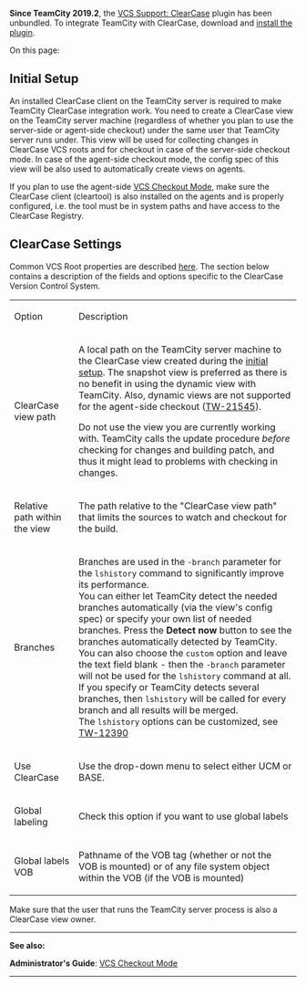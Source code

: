 [//]: # (title: ClearCase)
[//]: # (auxiliary-id: ClearCase)

<note>

__Since TeamCity 2019.2__, the [VCS Support: ClearCase](https://plugins.jetbrains.com/plugin/13210-vcs-support-clearcase) plugin has been unbundled. To integrate TeamCity with ClearCase, download and [install the plugin](installing-additional-plugins.md).

</note>

On this page:

<tag-list of="chapter" mode="tree" depth="4"/>

## Initial Setup

An installed ClearCase client on the TeamCity server is required to make TeamCity ClearCase integration work. You need to create a ClearCase view on the TeamCity server machine (regardless of whether you plan to use the server\-side or agent\-side checkout) under the same user that TeamCity server runs under. This view will be used for collecting changes in ClearCase VCS roots and for checkout in case of the server\-side checkout mode. In case of the agent\-side checkout mode, the config spec of this view will be also used to automatically create views on agents.


<tip>

If you plan to use the agent\-side [VCS Checkout Mode](vcs-checkout-mode.md), make sure the ClearCase client (cleartool) is also installed on the agents and is properly configured, i.e. the tool must be in system paths and have access to the ClearCase Registry.
</tip>

## ClearCase Settings

Common VCS Root properties are described [here](configuring-vcs-roots.md#Common+VCS+Root+Properties). The section below contains a description of the fields and options specific to the ClearCase Version Control System.


<table>
<tr>


<td>

Option 


</td>


<td>

Description 


</td>
</tr>
<tr>


<td>

ClearCase view path 


</td>


<td>

A local path on the TeamCity server machine to the ClearCase view created during the [initial setup](#Initial+Setup). The snapshot view is preferred as there is no benefit in using the dynamic view with TeamCity. Also, dynamic views are not supported for the agent\-side checkout ([TW-21545](http://youtrack.jetbrains.com/issue/TW-21545)). 


<note>

Do not use the view you are currently working with. TeamCity calls the update procedure _before_ checking for changes and building patch, and thus it might lead to problems with checking in changes.
</note>



</td>
</tr>
<tr>


<td>

Relative path within the view 


</td>


<td>

The path relative to the "ClearCase view path" that limits the sources to watch and checkout for the build. 


</td>
</tr>
<tr>


<td>

 Branches 


</td>


<td>

Branches are used in the `-branch` parameter for the `lshistory` command to significantly improve its performance.    
You can either let TeamCity detect the needed branches automatically (via the view's config spec) or specify your own list of needed branches. Press the __Detect now__ button to see the branches automatically detected by TeamCity.    
You can also choose the `custom` option and leave the text field blank \- then the `-branch` parameter will not be used for the `lshistory` command at all.   
If you specify or TeamCity detects several branches, then `lshistory` will be called for every branch and all results will be merged.   
The `lshistory` options can be customized, see [TW-12390](http://youtrack.jetbrains.com/issue/TW-12390#comment=27-165678)


</td>
</tr>
<tr>


<td>

Use ClearCase 


</td>


<td>

Use the drop\-down menu to select either UCM or BASE. 


</td>
</tr>
<tr>


<td>

Global labeling 


</td>


<td>

Check this option if you want to use global labels 


</td>
</tr>
<tr>


<td>

Global labels VOB 


</td>


<td>

Pathname of the VOB tag (whether or not the VOB is mounted) or of any file system object within the VOB (if the VOB is mounted) 


</td>
</tr>
</table>



<tip>

Make sure that the user that runs the TeamCity server process is also a ClearCase view owner.
</tip>

 __  __

__See also:__

__Administrator's Guide__: [VCS Checkout Mode](vcs-checkout-mode.md)

__ __

